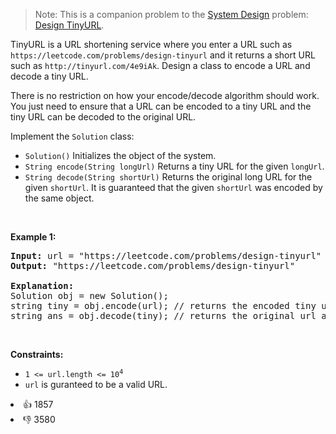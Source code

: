 <blockquote>
 Note: This is a companion problem to the 
 <a href="https://leetcode.com/discuss/interview-question/system-design/" target="_blank">System Design</a> problem: 
 <a href="https://leetcode.com/discuss/interview-question/124658/Design-a-URL-Shortener-(-TinyURL-)-System/" target="_blank">Design TinyURL</a>.
</blockquote>

<p>TinyURL is a URL shortening service where you enter a URL such as <code>https://leetcode.com/problems/design-tinyurl</code> and it returns a short URL such as <code>http://tinyurl.com/4e9iAk</code>. Design a class to encode a URL and decode a tiny URL.</p>

<p>There is no restriction on how your encode/decode algorithm should work. You just need to ensure that a URL can be encoded to a tiny URL and the tiny URL can be decoded to the original URL.</p>

<p>Implement the <code>Solution</code> class:</p>

<ul> 
 <li><code>Solution()</code> Initializes the object of the system.</li> 
 <li><code>String encode(String longUrl)</code> Returns a tiny URL for the given <code>longUrl</code>.</li> 
 <li><code>String decode(String shortUrl)</code> Returns the original long URL for the given <code>shortUrl</code>. It is guaranteed that the given <code>shortUrl</code> was encoded by the same object.</li> 
</ul>

<p>&nbsp;</p> 
<p><strong class="example">Example 1:</strong></p>

<pre>
<strong>Input:</strong> url = "https://leetcode.com/problems/design-tinyurl"
<strong>Output:</strong> "https://leetcode.com/problems/design-tinyurl"

<strong>Explanation:</strong>
Solution obj = new Solution();
string tiny = obj.encode(url); // returns the encoded tiny url.
string ans = obj.decode(tiny); // returns the original url after decoding it.
</pre>

<p>&nbsp;</p> 
<p><strong>Constraints:</strong></p>

<ul> 
 <li><code>1 &lt;= url.length &lt;= 10<sup>4</sup></code></li> 
 <li><code>url</code> is guranteed to be a valid URL.</li> 
</ul>

<div><li>👍 1857</li><li>👎 3580</li></div>